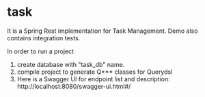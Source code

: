 # task

It is a Spring Rest implementation for Task Management. Demo also contains integration tests.

In order to run a project 
 1. create database with "task_db" name.
 2. compile project to generate Q*** classes for Querydsl
 3. Here is a Swagger UI for endpoint list and description: http://localhost:8080/swagger-ui.html#/
